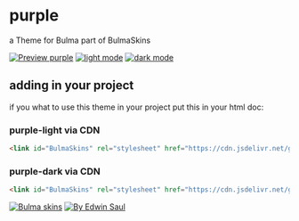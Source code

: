 
# purple            

a Theme for Bulma part of BulmaSkins             

[![ Preview purple ](https://img.shields.io/badge/-Preview_purple-red)](https://saul11235.github.io/BulmaSkins/view?skin=purple)
[![ light mode ](https://img.shields.io/badge/-light_mode-black)](https://saul11235.github.io/BulmaSkins/view?skin=purple&dark=false)
[![ dark mode ](https://img.shields.io/badge/-dark_mode-black)](https://saul11235.github.io/BulmaSkins/view?skin=purple&dark=true)

## adding in your project
if you what to use this theme in your project put this in your html doc:

### purple-light via CDN
```html
<link id="BulmaSkins" rel="stylesheet" href="https://cdn.jsdelivr.net/gh/Saul11235/BulmaSkins@latest/skins/purple.light.css">
```
### purple-dark via CDN
```html
<link id="BulmaSkins" rel="stylesheet" href="https://cdn.jsdelivr.net/gh/Saul11235/BulmaSkins@latest/skins/purple.light.dark">
```

[![Bulma skins](https://img.shields.io/badge/-Bulma_skins-blue)](https://saul11235.github.io/BulmaSkins/)
[![By Edwin Saul](https://img.shields.io/badge/-By_Edwin_Saul-black)](https://edwinsaul.com)
            